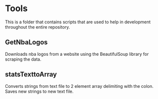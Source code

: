 # Tools 

This is a folder that contains scripts that are used to help in development throughout the entire
repository. 

## GetNbaLogos
Downloads nba logos from a website using the BeautifulSoup library for scraping the data.

## statsTexttoArray
Converts strings from text file to 2 element array delimiting with the colon.
Saves new strings to new text file.